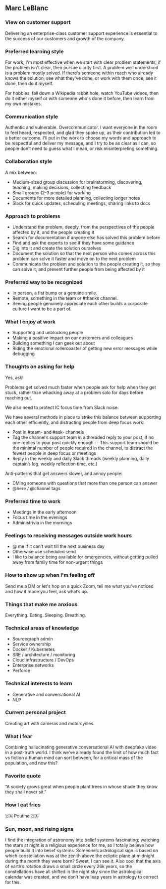 ## Marc LeBlanc

### View on customer support

Delivering an enterprise-class customer support experience is essential to the success of our customers and growth of the company.

### Preferred learning style

For work, I'm most effective when we start with clear problem statements; if the problem isn't clear, then pursue clarity first. A problem well understood is a problem mostly solved. If there's someone within reach who already knows the solution, see what they've done, or work with them once, see it done, then do it myself.

For hobbies, fall down a Wikipedia rabbit hole, watch YouTube videos, then do it either myself or with someone who's done it before, then learn from my own mistakes.

### Communication style

Authentic and vulnerable. Overcommunicator. I want everyone in the room to feel heard, respected, and glad they spoke up, as their contribution led to a better outcome. I'll put in the work to choose my words and approach to be respectful and deliver my message, and I try to be as clear as I can, so people don’t need to guess what I mean, or risk misinterpreting something.

### Collaboration style

A mix between:
- Medium-sized group discussion for brainstorming, discovering, teaching, making decisions, collecting feedback
- Small groups (2-3 people) for working
- Documents for more detailed planning, collecting longer notes
- Slack for quick updates, scheduling meetings, sharing links to docs

### Approach to problems

- Understand the problem, deeply, from the perspectives of the people affected by it, and the people creating it
- Search for documentation if anyone else has solved this problem before
- Find and ask the experts to see if they have some guidance
- Dig into it and create the solution ourselves
- Document the solution so that the next person who comes across this problem can solve it faster and move on to the next problem
- Communicate the problem and solution to the people creating it, so they can solve it, and prevent further people from being affected by it

### Preferred way to be recognized

- In person, a fist bump or a genuine smile.
- Remote, something in the team or #thanks channel.
- Seeing people genuinely appreciate each other builds a corporate culture I want to be a part of.

### What I enjoy at work

- Supporting and unblocking people
- Making a positive impact on our customers and colleagues
- Building something I can geek out about
- Riding the emotional rollercoaster of getting new error messages while debugging

### Thoughts on asking for help

Yes, ask!

Problems get solved much faster when people ask for help when they get stuck, rather than whacking away at a problem solo for days before reaching out.

We also need to protect IC focus time from Slack noise.

We have several methods in place to strike this balance between supporting each other efficiently, and distracting people from deep focus work:
- Post in #team- and #ask- channels
- Tag the channel’s support team in a threaded reply to your post, if no one replies to your post quickly enough
-- This support team should be the minimal number of people required in the channel, to distract the fewest people in deep focus or meetings
- Reply in the weekly and daily Slack threads (weekly planning, daily captain’s log, weekly reflection time, etc.)

Anti-patterns that get answers slower, and annoy people:
- DMing someone with questions that more than one person can answer
- @here / @channel tags

### Preferred time to work

- Meetings in the early afternoon
- Focus time in the evenings
- Administrivia in the mornings

### Feelings to receiving messages outside work hours

- @ me if it can’t wait till the next business day
- Otherwise use scheduled send
- I like to balance being available for emergencies, without getting pulled away from family time for non-urgent things

### How to show up when I'm feeling off

Send me a DM or let's hop on a quick Zoom, tell me what you’ve noticed and how it made you feel, ask what’s up.

### Things that make me anxious

Everything. Eating. Sleeping. Breathing.

### Technical areas of knowledge

- Sourcegraph admin
- Service ownership
- Docker / Kubernetes
- SRE / architecture / monitoring
- Cloud infrastructure / DevOps
- Enterprise networks
- Perforce

### Technical interests to learn

- Generative and conversational AI
- NLP

### Current personal project

Creating art with cameras and motorcycles.

### What I fear

Combining hallucinating generative conversational AI with deepfake video in a post-truth world. I think we’ve already found the limit of how much fact vs fiction a human mind can sort between, for a critical mass of the population, and now this?

### Favorite quote

“A society grows great when people plant trees in whose shade they know they shall never sit.”

### How I eat fries

🇨🇦 Poutine 🇨🇦

### Sun, moon, and rising signs

I find the integration of astronomy into belief systems fascinating; watching the stars at night is a religious experience for me, so I totally believe how people build it into belief systems. Someone’s astrological sign is based on which constellation was at the zenith above the ecliptic plane at midnight during the month they were born? Sweet, I can see it. Also cool that the axis of earth’s rotation draws a small circle every 26k years, so the constellations have all shifted in the night sky since the astrological calendar was created, and we don’t have leap years in astrology to correct for this.
